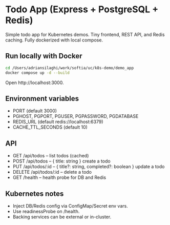 # Todo App (Express + PostgreSQL + Redis)

Simple todo app for Kubernetes demos. Tiny frontend, REST API, and Redis caching. Fully dockerized with local compose.

## Run locally with Docker

```bash
cd /Users/adriansilaghi/work/softia/uc/k8s-demo/demo_app
docker compose up -d --build
```

Open http://localhost:3000.

## Environment variables

- PORT (default 3000)
- PGHOST, PGPORT, PGUSER, PGPASSWORD, PGDATABASE
- REDIS_URL (default redis://localhost:6379)
- CACHE_TTL_SECONDS (default 10)

## API

- GET /api/todos – list todos (cached)
- POST /api/todos – { title: string } create a todo
- PUT /api/todos/:id – { title?: string, completed?: boolean } update a todo
- DELETE /api/todos/:id – delete a todo
- GET /health – health probe for DB and Redis

## Kubernetes notes

- Inject DB/Redis config via ConfigMap/Secret env vars.
- Use readinessProbe on /health.
- Backing services can be external or in-cluster.
